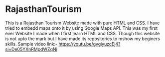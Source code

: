 # RajasthanTourism
This is a Rajasthan Tourism Website made with pure HTML and CSS.
I have tried to embedd maps onto it by using Google Maps API.
This was my first ever Website I made when I first learn HTML and CSS.
Though this website is not upto the mark but I have made its repositories to mshow my beginers skills.
Sample video link:-  <https://youtu.be/gvgjyuzcEj4?si=De05YXnRMpdWZqNi>
